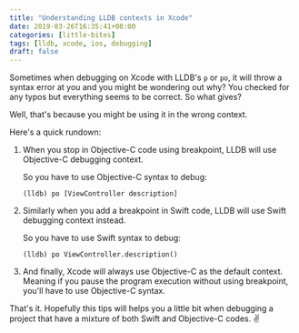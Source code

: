```yaml
---
title: "Understanding LLDB contexts in Xcode"
date: 2019-03-26T16:35:41+08:00
categories: [little-bites]
tags: [lldb, xcode, ios, debugging]
draft: false
---
```


Sometimes when debugging on Xcode with LLDB's `p` or `po`, it will throw a syntax error at you and you might be wondering out why? You checked for any typos but everything seems to be correct. So what gives?

Well, that's because you might be using it in the wrong context.

Here's a quick rundown:

1. When you stop in Objective-C code using breakpoint, LLDB will use Objective-C debugging context.

    So you have to use Objective-C syntax to debug:
    ```
    (lldb) po [ViewController description]
    ```
2. Similarly when you add a breakpoint in Swift code, LLDB will use Swift debugging context instead.

    So you have to use Swift syntax to debug:
    ```
    (lldb) po ViewController.description()
    ```

3. And finally, Xcode will always use Objective-C as the default context. Meaning if you pause the program execution without using breakpoint, you'll have to use Objective-C syntax.

That's it. Hopefully this tips will helps you a little bit when debugging a project that have a mixture of both Swift and Objective-C codes. ✌️


